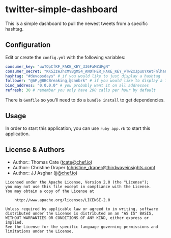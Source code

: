 # twitter-simple-dashboard

This is a simple dashboard to pull the newest tweets from a specific hashtag.

## Configuration

Edit or create the `config.yml` with the following variables:

```yaml
consumer_key: "uwTQpCfKF_FAKE_KEY_336FaMZdFgN"
consumer_secret: "KK5ZzeJhcMVBgM54_ANOTHER_FAKE_KEY_vTwZxJpuUYXetFnlha81EyH"
hashtag: "#devopsdays" # if you would like to just display a hashtag
follower: "@AP,@BBCBreaking,@cnnbrk" # if you would like to display a follower
bind_address: "0.0.0.0" # you probably want it on all addresses
refresh: 30 # remember you only have 200 calls per hour by default
```

There is `Gemfile` so you'll need to do a `bundle install` to get dependencies.

## Usage

In order to start this application, you can use `ruby app.rb` to start
this application.

## License & Authors

- Author:: Thomas Cate (tcate@chef.io)
- Author:: Christine Draper (christine_draper@thirdwaveinsights.com)
- Author:: JJ Asghar (jj@chef.io)

```
Licensed under the Apache License, Version 2.0 (the "License");
you may not use this file except in compliance with the License.
You may obtain a copy of the License at

    http://www.apache.org/licenses/LICENSE-2.0

Unless required by applicable law or agreed to in writing, software
distributed under the License is distributed on an "AS IS" BASIS,
WITHOUT WARRANTIES OR CONDITIONS OF ANY KIND, either express or implied.
See the License for the specific language governing permissions and
limitations under the License.
```
